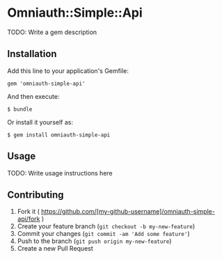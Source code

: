 # Omniauth::Simple::Api

TODO: Write a gem description

## Installation

Add this line to your application's Gemfile:

    gem 'omniauth-simple-api'

And then execute:

    $ bundle

Or install it yourself as:

    $ gem install omniauth-simple-api

## Usage

TODO: Write usage instructions here

## Contributing

1. Fork it ( https://github.com/[my-github-username]/omniauth-simple-api/fork )
2. Create your feature branch (`git checkout -b my-new-feature`)
3. Commit your changes (`git commit -am 'Add some feature'`)
4. Push to the branch (`git push origin my-new-feature`)
5. Create a new Pull Request
